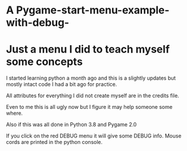 # A Pygame-start-menu-example-with-debug-
# Just a menu I did to teach myself some concepts

I started learning python a month ago and this is a slightly updates but mostly intact code I had a bit ago for practice.

All attributes for everything I did not create myself are in the credits file.

Even to me this is all ugly now but I figure it may help someone some where.

Also if this was all done in Python 3.8 and Pygame 2.0


If you click on the red DEBUG menu it will give some DEBUG info. Mouse cords are printed in the python console.

